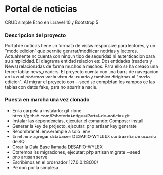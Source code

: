 <h1> Portal de noticias </h1>

<p> CRUD simple Echo en Laravel 10 y Bootstrap 5 </p>

<h3>  Descripcion del proyecto </h3>
Portal de noticias tiene un formato de vistas responsive para lectores, y un "modo edicion" que permite generar/modificar noticias y lectores.
Actualmente no cuenta con ningun tipo de seguridad ni autenticacion para su simplicidad.
El diagrama entidad relacion es: Dos entidades (readers y News) relacionadas de forma muchos a muchos. Para ello se ha creado una 
tercer tabla: news_readers.
El proyecto cuenta con una barra de navegacion en la cual podemos ver la vista de usuario y tambien dirigirnos al "modo edicion".
Al migrar el proyecto con --seed se completan los campos de las tablas con datos fake, para no aburrir a nadie.


<h3>Puesta en marcha una vez clonado</h3>
<ul>
<li> En la carpeta a instalarlo: git clone https://github.com/RoboteriaAntigua/Portal-de-noticias.git </li>
<li>Instalar las dependencias, ejecutar el comando: Composer install    </li> 
<li>Generar la key de projecto, ejecutar: php artisan key:generate </li>
<li> Renombrar el .env.example a solo .env </li>
<li> En el .env agregar database= DESAFIO-WYLEEX contraseña de usuario de SQ</li>
<li> Crear la Data Base llamada DESAFIO-WYLEX </li>
<li> Corremos las migraciones, ejecutar: php artisan migrate --seed </li>
<li> php artisan serve </li>
<li> Escribimos en el ordenador 127.0.0.1:8000/ </li>
<li> Perdon por la simplesa </li>
</ul>
<p>


